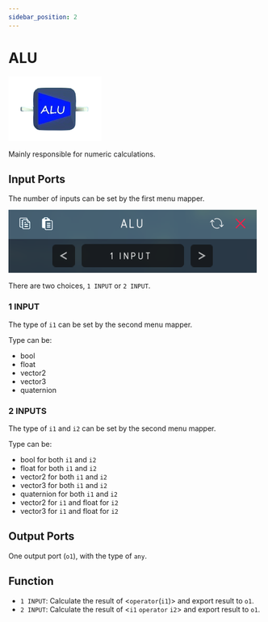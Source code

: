 ```yaml
---
sidebar_position: 2
---
```

# ALU
![ALU](./img/ALU.png)

Mainly responsible for numeric calculations.

## Input Ports
The number of inputs can be set by the first menu mapper.

![1input](./img/ALU-1input.png)

There are two choices, `1 INPUT` or `2 INPUT`.

### 1 INPUT
The type of `i1` can be set by the second menu mapper.

Type can be:
- bool
- float
- vector2
- vector3
- quaternion

### 2 INPUTS
The type of `i1` and `i2` can be set by the second menu mapper.

Type can be:
- bool for both `i1` and `i2`
- float for both `i1` and `i2`
- vector2 for both `i1` and `i2`
- vector3 for both `i1` and `i2`
- quaternion for both `i1` and `i2`
- vector2 for `i1` and float for `i2`
- vector3 for `i1` and float for `i2`

## Output Ports
One output port (`o1`), with the type of `any`.

## Function
- `1 INPUT`: Calculate the result of \<`operator`(`i1`)\> and export result to `o1`.
- `2 INPUT`: Calculate the result of \<`i1` `operator` `i2`\> and export result to `o1`.
